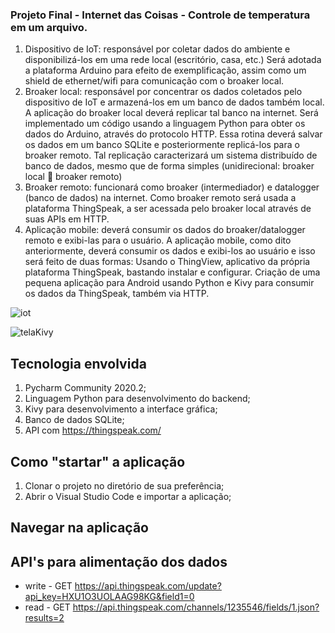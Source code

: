 ### Projeto Final - Internet das Coisas - Controle de temperatura em um arquivo.

1. Dispositivo de IoT: responsável por coletar dados do ambiente e disponibilizá-los em uma rede local (escritório, casa, etc.)
Será adotada a plataforma Arduino para efeito de exemplificação, assim como um shield de ethernet/wifi para comunicação com o broaker local.
2. Broaker local: responsável por concentrar os dados coletados pelo dispositivo de IoT e armazená-los em um banco de dados também local. A aplicação do broaker local deverá replicar tal banco na internet.
Será implementado um código usando a linguagem Python para obter os dados do Arduino, através do protocolo HTTP. Essa rotina deverá salvar os dados em um banco SQLite e posteriormente replicá-los para o broaker remoto. Tal replicação caracterizará um sistema distribuído de banco de dados, mesmo que de forma simples (unidirecional: broaker local  broaker remoto)
3. Broaker remoto: funcionará como broaker (intermediador) e datalogger (banco de dados) na internet. 
Como broaker remoto será usada a plataforma ThingSpeak, a ser acessada pelo broaker local através de suas APIs em HTTP.
4. Aplicação mobile: deverá consumir os dados do broaker/datalogger remoto e exibi-las para o usuário.
A aplicação mobile, como dito anteriormente, deverá consumir os dados e exibi-los ao usuário e isso será feito de duas formas:
Usando o ThingView, aplicativo da própria plataforma ThingSpeak, bastando instalar e configurar.
Criação de uma pequena aplicação para Android usando Python e Kivy para consumir os dados da ThingSpeak, também via HTTP.

![iot](https://user-images.githubusercontent.com/67280323/114068074-e07ecf00-9873-11eb-8c07-cc5d7614b578.jpg)

![telaKivy](https://user-images.githubusercontent.com/67280323/114068974-ddd0a980-9874-11eb-963b-566fe94b5f5e.jpg)



## Tecnologia envolvida

1. Pycharm Community 2020.2;
1. Linguagem Python para desenvolvimento do backend;
1. Kivy para desenvolvimento a interface gráfica;
1. Banco de dados SQLite;
1. API com https://thingspeak.com/



## Como "startar" a aplicação
1. Clonar o projeto no diretório de sua preferência;
1. Abrir o Visual Studio Code e importar a aplicação;


## Navegar na aplicação



## API's para alimentação dos dados

- write - GET https://api.thingspeak.com/update?api_key=HXU1O3UOLAAG98KG&field1=0
- read - GET https://api.thingspeak.com/channels/1235546/fields/1.json?results=2
